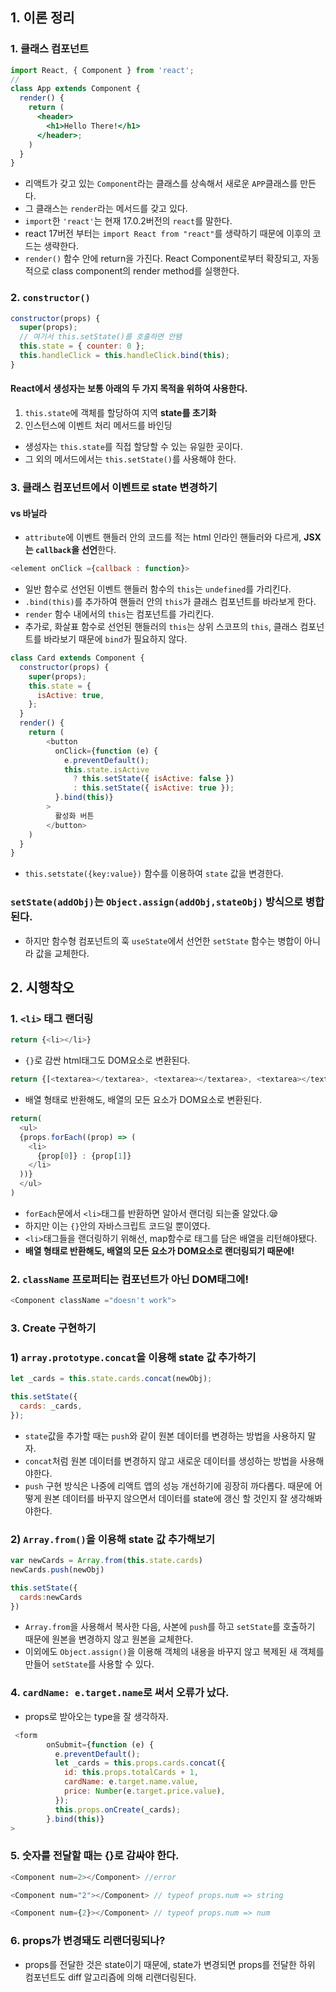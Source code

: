 ## 1. 이론 정리

### 1. 클래스 컴포넌트

```jsx
import React, { Component } from 'react';
//
class App extends Component {
  render() {
    return (
      <header>
        <h1>Hello There!</h1>
      </header>;
    )
  }
}
```

- 리액트가 갖고 있는 `Component`라는 클래스를 상속해서 새로운 `APP`클래스를 만든다.
- 그 클래스는 `render`라는 메서드를 갖고 있다.
- `import`한 `'react'`는 현재 17.0.2버전의 `react`를 말한다.
- react 17버전 부터는 `import React from "react"`를 생략하기 때문에 이후의 코드는 생략한다.
- `render()` 함수 안에 return을 가진다. React Component로부터 확장되고, 자동적으로 class component의 render method를 실행한다.

### 2. `constructor()`

```js
constructor(props) {
  super(props);
  // 여기서 this.setState()를 호출하면 안됌
  this.state = { counter: 0 };
  this.handleClick = this.handleClick.bind(this);
}
```
#### React에서 생성자는 보통 아래의 두 가지 목적을 위하여 사용한다.

1. `this.state`에 객체를 할당하여 지역 **state를 초기화**
2. 인스턴스에 이벤트 처리 메서드를 바인딩
- 생성자는 `this.state`를 직접 할당할 수 있는 유일한 곳이다.
-  그 외의 메서드에서는 `this.setState()`를 사용해야 한다.


### 3. 클래스 컴포넌트에서 이벤트로 state 변경하기

#### vs 바닐라

- `attribute`에 이벤트 핸들러 안의 코드를 적는 html 인라인 핸들러와 다르게, **JSX는 `callback`을 선언**한다.

```js
<element onClick ={callback : function}>
```

- 일반 함수로 선언된 이벤트 핸들러 함수의 `this`는 `undefined`를 가리킨다.
- `.bind(this)`를 추가하여 핸들러 안의 `this`가 클래스 컴포넌트를 바라보게 한다.
- `render` 함수 내에서의 `this`는 컴포넌트를 가리킨다.
- 추가로, 화살표 함수로 선언된 핸들러의 `this`는 상위 스코프의 `this`, 클래스 컴포넌트를 바라보기 때문에 `bind`가 필요하지 않다.

```js
class Card extends Component {
  constructor(props) {
    super(props);
    this.state = {
      isActive: true,
    };
  }
  render() {
    return (
        <button
          onClick={function (e) {
            e.preventDefault();
            this.state.isActive
              ? this.setState({ isActive: false })
              : this.setState({ isActive: true });
          }.bind(this)}
        >
          활성화 버튼
        </button>
    )
  }
}
```

- `this.setstate({key:value})` 함수를 이용하여 `state` 값을 변경한다.

### `setState(addObj)`는 **`Object.assign(addObj,stateObj)` 방식으로 병합**된다.
- 하지만 함수형 컴포넌트의 훅 `useState`에서 선언한 `setState` 함수는 병합이 아니라 값을 교체한다.


## 2. 시행착오

### 1. `<li>` 태그 랜더링

```js
return {<li></li>}
```
- `{}`로 감싼 html태그도 DOM요소로 변환된다.

```js
return {[<textarea></textarea>, <textarea></textarea>, <textarea></textarea>]}
```
- 배열 형태로 반환해도, 배열의 모든 요소가 DOM요소로 변환된다.

```js
return(
  <ul>
  {props.forEach((prop) => (
    <li>
      {prop[0]} : {prop[1]}
    </li>
  ))}
  </ul>
)
```
- `forEach`문에서 `<li>`태그를 반환하면 알아서 랜더링 되는줄 알았다.😪
- 하지만 이는 `{}`안의 자바스크립트 코드일 뿐이였다.
- `<li>`태그들을 랜더링하기 위해선, map함수로 태그를 담은 배열을 리턴해야됐다.
- **배열 형태로 반환해도, 배열의 모든 요소가 DOM요소로 랜더링되기 때문에!**

### 2. `className` 프로퍼티는 컴포넌트가 아닌 DOM태그에!

```js
<Component className ="doesn't work">
```

### 3. Create 구현하기

### 1) `array.prototype.concat`을 이용해 state 값 추가하기

```js
let _cards = this.state.cards.concat(newObj);

this.setState({
  cards: _cards,
});
```

- `state`값을 추가할 때는 `push`와 같이 원본 데이터를 변경하는 방법을 사용하지 말자.
- `concat`처럼 원본 데이터를 변경하지 않고 새로운 데이터를 생성하는 방법을 사용해야한다.
- `push` 구현 방식은 나중에 리액트 앱의 성능 개선하기에 굉장히 까다롭다. 때문에 어떻게 원본 데이터를 바꾸지 않으면서 데이터를 state에 갱신 할 것인지 잘 생각해봐야한다.
  
### 2) `Array.from()`을 이용해 state 값 추가해보기

```js
var newCards = Array.from(this.state.cards)
newCards.push(newObj)

this.setState({
  cards:newCards
})
```

- `Array.from`을 사용해서 복사한 다음, 사본에 `push`를 하고 `setState`를 호출하기 때문에 원본을 변경하지 않고 원본을 교체한다.
- 이외에도 `Object.assign()`을 이용해 객체의 내용을 바꾸지 않고 복제된 새 객체를 만들어 `setState`를 사용할 수 있다.

### 4. `cardName: e.target.name`로 써서 오류가 났다. 
- props로 받아오는 type을 잘 생각하자.

```js
 <form
        onSubmit={function (e) {
          e.preventDefault();
          let _cards = this.props.cards.concat({
            id: this.props.totalCards + 1,
            cardName: e.target.name.value,
            price: Number(e.target.price.value),
          });
          this.props.onCreate(_cards);
        }.bind(this)}
>
```

### 5. 숫자를 전달할 때는 {}로 감싸야 한다.

```js
<Component num=2></Component> //error
```
```js
<Component num="2"></Component> // typeof props.num => string
```

```js
<Component num={2}></Component> // typeof props.num => num
```

### 6. props가 변경돼도 리랜더링되나?

- props를 전달한 것은 state이기 때문에, state가 변경되면 props를 전달한 하위 컴포넌트도 diff 알고리즘에 의해 리랜더링된다.
